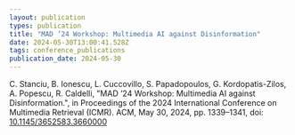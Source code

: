 ```yaml
---
layout: publication
types: publication
title: "MAD ’24 Workshop: Multimedia AI against Disinformation"
date: 2024-05-30T13:00:41.528Z
tags: conference_publications
publication_date: 2024-05-30
---
```

C. Stanciu, B. Ionescu, L. Cuccovillo, S. Papadopoulos, G. Kordopatis-Zilos, A. Popescu, R. Caldelli, "MAD ’24 Workshop: Multimedia AI against Disinformation.", in Proceedings of the 2024 International Conference on Multimedia Retrieval (ICMR). ACM, May 30, 2024, pp. 1339–1341, doi: [10.1145/3652583.3660000](https://dl.acm.org/doi/10.1145/3652583.3660000)